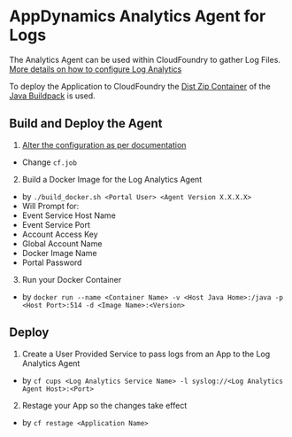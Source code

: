 # AppDynamics Analytics Agent for Logs

The Analytics Agent can be used within CloudFoundry to gather Log Files. [More details on how to configure Log Analytics ](https://docs.appdynamics.com/display/latest/Configuring+Log+Analytics)

To deploy the Application to CloudFoundry the [Dist Zip Container](https://github.com/cloudfoundry/java-buildpack/blob/master/docs/container-dist_zip.md) of the [Java Buildpack](https://github.com/cloudfoundry/java-buildpack) is used.

## Build and Deploy the Agent
1. [Alter the configuration as per documentation](https://docs.appdynamics.com/display/latest/Installing+Agent-Side+Components)
  * Change `cf.job`
2. Build a Docker Image for the Log Analytics Agent
  * by `./build_docker.sh <Portal User> <Agent Version X.X.X.X>`
  * Will Prompt for:
   * Event Service Host Name
   * Event Service Port
   * Account Access Key
   * Global Account Name
   * Docker Image Name
   * Portal Password
3. Run your Docker Container
  * by `docker run --name <Container Name> -v <Host Java Home>:/java -p <Host Port>:514 -d <Image Name>:<Version>`

## Deploy

1. Create a User Provided Service to pass logs from an App to the Log Analytics Agent
  * by `cf cups <Log Analytics Service Name> -l syslog://<Log Analytics Agent Host>:<Port>`
2. Restage your App so the changes take effect
  * by `cf restage <Application Name>`

